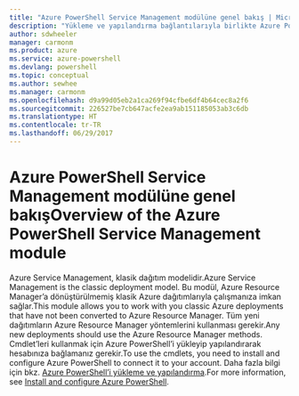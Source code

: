 ```yaml
---
title: "Azure PowerShell Service Management modülüne genel bakış | Microsoft Docs"
description: "Yükleme ve yapılandırma bağlantılarıyla birlikte Azure PowerShell’e genel bakış."
author: sdwheeler
manager: carmonm
ms.product: azure
ms.service: azure-powershell
ms.devlang: powershell
ms.topic: conceptual
ms.author: sewhee
ms.manager: carmonm
ms.openlocfilehash: d9a99d05eb2a1ca269f94cfbe6df4b64cec8a2f6
ms.sourcegitcommit: 226527be7cb647acfe2ea9ab151185053ab3c6db
ms.translationtype: HT
ms.contentlocale: tr-TR
ms.lasthandoff: 06/29/2017
---
```

# <a name="overview-of-the-azure-powershell-service-management-module"></a><span data-ttu-id="285cf-103">Azure PowerShell Service Management modülüne genel bakış</span><span class="sxs-lookup"><span data-stu-id="285cf-103">Overview of the Azure PowerShell Service Management module</span></span>

<span data-ttu-id="285cf-104">Azure Service Management, klasik dağıtım modelidir.</span><span class="sxs-lookup"><span data-stu-id="285cf-104">Azure Service Management is the classic deployment model.</span></span> <span data-ttu-id="285cf-105">Bu modül, Azure Resource Manager’a dönüştürülmemiş klasik Azure dağıtımlarıyla çalışmanıza imkan sağlar.</span><span class="sxs-lookup"><span data-stu-id="285cf-105">This module allows you to work with you classic Azure deployments that have not been converted to Azure Resource Manager.</span></span> <span data-ttu-id="285cf-106">Tüm yeni dağıtımların Azure Resource Manager yöntemlerini kullanması gerekir.</span><span class="sxs-lookup"><span data-stu-id="285cf-106">Any new deployments should use the Azure Resource Manager methods.</span></span> <span data-ttu-id="285cf-107">Cmdlet’leri kullanmak için Azure PowerShell’i yükleyip yapılandırarak hesabınıza bağlamanız gerekir.</span><span class="sxs-lookup"><span data-stu-id="285cf-107">To use the cmdlets, you need to install and configure Azure PowerShell to connect it to your account.</span></span> <span data-ttu-id="285cf-108">Daha fazla bilgi için bkz. [Azure PowerShell’i yükleme ve yapılandırma](install-azure-ps.md).</span><span class="sxs-lookup"><span data-stu-id="285cf-108">For more information, see [Install and configure Azure PowerShell](install-azure-ps.md).</span></span>
